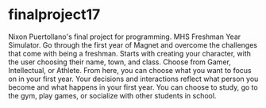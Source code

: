 # finalproject17
Nixon Puertollano's final project for programming. MHS Freshman Year Simulator. 
  Go through the first year of Magnet and overcome the challenges that come with being a freshman.
Starts with creating your character, with the user choosing their name, town, and class. Choose
from Gamer, Intellectual, or Athlete. From here, you can choose what you want to focus on in 
your first year. Your decisions and interactions reflect what person you become and what happens 
in your first year. You can choose to study, go to the gym, play games, or socialize with other
students in school. 

